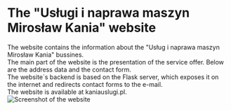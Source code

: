 # The "Usługi i naprawa maszyn Mirosław Kania" website
The website contains the information about the "Usług i naprawa maszyn Mirosław Kania" bussines.  
The main part of the website is the presentation of the service offer. Below are the address data and the contact form.  
The website`s backend is based on the Flask server, which exposes it on the internet and redirects contact forms to the e-mail.  
The website is available at kaniauslugi.pl.    
![Screenshot of the website](https://github.com/mateusz7812/MK_website/blob/master/strona_mk.png)
